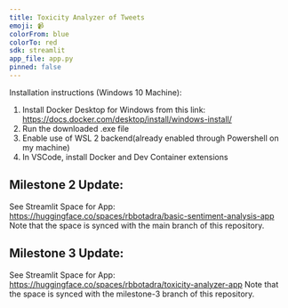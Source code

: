 ```yaml
---
title: Toxicity Analyzer of Tweets
emoji: 📹
colorFrom: blue
colorTo: red
sdk: streamlit
app_file: app.py
pinned: false
---
```


Installation instructions (Windows 10 Machine):
1) Install Docker Desktop for Windows from this link: https://docs.docker.com/desktop/install/windows-install/
2) Run the downloaded .exe file
3) Enable use of WSL 2 backend(already enabled through Powershell on my machine)
4) In VSCode, install Docker and Dev Container extensions


## Milestone 2 Update:
See Streamlit Space for App: https://huggingface.co/spaces/rbbotadra/basic-sentiment-analysis-app
Note that the space is synced with the main branch of this repository.

## Milestone 3 Update:
See Streamlit Space for App: https://huggingface.co/spaces/rbbotadra/toxicity-analyzer-app
Note that the space is synced with the milestone-3 branch of this repository.